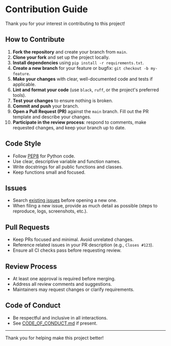 # Contribution Guide

Thank you for your interest in contributing to this project!

## How to Contribute

1. **Fork the repository** and create your branch from `main`.
2. **Clone your fork** and set up the project locally.
3. **Install dependencies** using `pip install -r requirements.txt`.
4. **Create a new branch** for your feature or bugfix: `git checkout -b my-feature`.
5. **Make your changes** with clear, well-documented code and tests if applicable.
6. **Lint and format your code** (use `black`, `ruff`, or the project's preferred tools).
7. **Test your changes** to ensure nothing is broken.
8. **Commit and push** your branch.
9. **Open a Pull Request (PR)** against the `main` branch. Fill out the PR template and describe your changes.
10. **Participate in the review process**: respond to comments, make requested changes, and keep your branch up to date.

## Code Style
- Follow [PEP8](https://www.python.org/dev/peps/pep-0008/) for Python code.
- Use clear, descriptive variable and function names.
- Write docstrings for all public functions and classes.
- Keep functions small and focused.

## Issues
- Search [existing issues](../../issues) before opening a new one.
- When filing a new issue, provide as much detail as possible (steps to reproduce, logs, screenshots, etc.).

## Pull Requests
- Keep PRs focused and minimal. Avoid unrelated changes.
- Reference related issues in your PR description (e.g., `Closes #123`).
- Ensure all CI checks pass before requesting review.

## Review Process
- At least one approval is required before merging.
- Address all review comments and suggestions.
- Maintainers may request changes or clarify requirements.

## Code of Conduct
- Be respectful and inclusive in all interactions.
- See [CODE_OF_CONDUCT.md](CODE_OF_CONDUCT.md) if present.

---

Thank you for helping make this project better! 